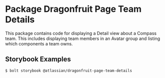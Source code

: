 # Package Dragonfruit Page Team Details

This package contains code for displaying a Detail view about a Compass team. This includes
displaying team members in an Avatar group and listing which components a team owns.

## Storybook Examples

```shell
$ bolt storybook @atlassian/dragonfruit-page-team-details
```
